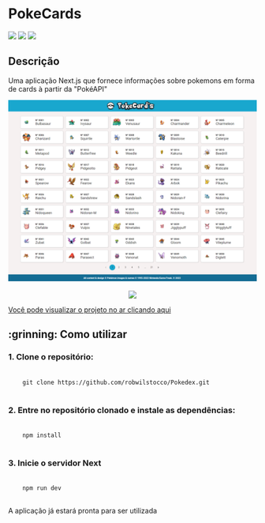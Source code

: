# PokeCards
<div style="display: inline_block">
  <img src="https://img.shields.io/badge/Next.js-black?logo=nextdotjs"/>
  <img src="https://img.shields.io/badge/React.js-navy?logo=react"/>
  <img src="https://img.shields.io/badge/Typescript-gray?logo=typescript"/>
</div>

## Descrição
<p>Uma aplicação Next.js que fornece informações sobre pokemons em forma de cards à partir da "PokéAPI"</p>
  <img src="https://github.com/robwilstocco/Pokedex/blob/main/public/images/inicial_page.png"/>
  <p align="center">
    <img align="center" src="https://github.com/robwilstocco/Pokedex/blob/main/public/images/card.gif"/>
  </p>
<a href="https://pokedex-ten-murex-28.vercel.app/">Você pode visualizar o projeto no ar clicando aqui</a>

<h2>:grinning: Como utilizar</h2>

<h3>1. Clone o repositório:</h3>
<pre>
  <code>
    git clone https://github.com/robwilstocco/Pokedex.git
  </code>
</pre>

<h3>2. Entre no repositório clonado e instale as dependências:</h3>
<pre>
  <code>
    npm install
  </code>
</pre>

<h3>3. Inicie o servidor Next</h3>
<pre>
  <code>
    npm run dev
  </code>
</pre>

<p>A aplicação já estará pronta para ser utilizada </p>
